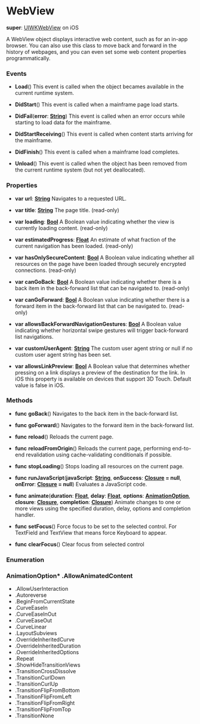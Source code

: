 # WebView

**super**: [UIWKWebView](UIWKWebView.md) on iOS

A WebView object displays interactive web content, such as for an in-app browser. You can also use this class to move back and forward in the history of webpages, and you can even set some web content properties programmatically.

### Events

* **Load**()
This event is called when the object becames available in the current runtime system.

* **DidStart**()
This event is called when a mainframe page load starts.

* **DidFail**(**error**: <strong>[String](../gravity/types.md)</strong>)
This event is called when an error occurs while starting to load data for the mainframe.

* **DidStartReceiving**()
This event is called when content starts arriving for the mainframe.

* **DidFinish**()
This event is called when a mainframe load completes.

* **Unload**()
This event is called when the object has been removed from the current runtime system (but not yet deallocated).

</ul>

### Properties

* **var** **url**: **[String](../gravity/types.md)**
Navigates to a requested URL.

* **var** **title**: **[String](../gravity/types.md)**
The page title. \(read-only\)

* **var** **loading**: **[Bool](../gravity/types.md)**
A Boolean value indicating whether the view is currently loading content. \(read-only\)

* **var** **estimatedProgress**: **[Float](../gravity/types.md)**
An estimate of what fraction of the current navigation has been loaded. \(read-only\)

* **var** **hasOnlySecureContent**: **[Bool](../gravity/types.md)**
A Boolean value indicating whether all resources on the page have been loaded through securely encrypted connections. \(read-only\)

* **var** **canGoBack**: **[Bool](../gravity/types.md)**
A Boolean value indicating whether there is a back item in the back-forward list that can be navigated to. \(read-only\)

* **var** **canGoForward**: **[Bool](../gravity/types.md)**
A Boolean value indicating whether there is a forward item in the back-forward list that can be navigated to. \(read-only\)

* **var** **allowsBackForwardNavigationGestures**: **[Bool](../gravity/types.md)**
A Boolean value indicating whether horizontal swipe gestures will trigger back-forward list navigations.

* **var** **customUserAgent**: **[String](../gravity/types.md)**
The custom user agent string or null if no custom user agent string has been set.

* **var** **allowsLinkPreview**: **[Bool](../gravity/types.md)**
A Boolean value that determines whether pressing on a link displays a preview of the destination for the link. In iOS this property is available on devices that support 3D Touch. Default value is false in iOS.

</ul>

### Methods

* **func** **goBack**()
Navigates to the back item in the back-forward list.

* **func** **goForward**()
Navigates to the forward item in the back-forward list.

* **func** **reload**()
Reloads the current page.

* **func** **reloadFromOrigin**()
Reloads the current page, performing end-to-end revalidation using cache-validating conditionals if possible.

* **func** **stopLoading**()
Stops loading all resources on the current page.

* **func** **runJavaScript**(**javaScript**: <strong>[String](../gravity/types.md)</strong>, **onSuccess**: <strong>[Closure](../gravity/closures.md) = null</strong>, **onError**: <strong>[Closure](../gravity/closures.md) = null</strong>)
Evaluates a JavaScript code.

* **func** **animate**(**duration**: <strong>[Float](../gravity/types.md)</strong>, **delay**: <strong>[Float](../gravity/types.md)</strong>, **options**: <strong><a href="#_enum_AnimationOption">AnimationOption</a></strong>, **closure**: <strong>[Closure](../gravity/closures.md)</strong>, **completion**: <strong>[Closure](../gravity/closures.md)</strong>)
Animate changes to one or more views using the specified duration, delay, options and completion handler.

* **func** **setFocus**()
Force focus to be set to the selected control. For TextField and TextView that means force Keyboard to appear.

* **func** **clearFocus**()
Clear focus from selected control

</ul>

</ul>

### Enumeration

### AnimationOption* .AllowAnimatedContent
* .AllowUserInteraction
* .Autoreverse
* .BeginFromCurrentState
* .CurveEaseIn
* .CurveEaseInOut
* .CurveEaseOut
* .CurveLinear
* .LayoutSubviews
* .OverrideInheritedCurve
* .OverrideInheritedDuration
* .OverrideInheritedOptions
* .Repeat
* .ShowHideTransitionViews
* .TransitionCrossDissolve
* .TransitionCurlDown
* .TransitionCurlUp
* .TransitionFlipFromBottom
* .TransitionFlipFromLeft
* .TransitionFlipFromRight
* .TransitionFlipFromTop
* .TransitionNone
<br><br></ul>

